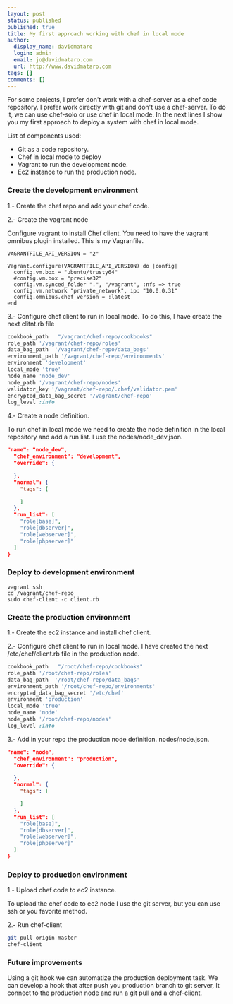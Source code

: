 ```yaml
---
layout: post
status: published
published: true
title: My first approach working with chef in local mode
author:
  display_name: davidmataro
  login: admin
  email: jo@davidmataro.com
  url: http://www.davidmataro.com
tags: []
comments: []
---
```

For some projects, I prefer don't work with a chef-server as a chef code repository. I prefer work directly with git and don't use a chef-server. To do it, we can use chef-solo or use chef in local mode. In the next lines I show you my first approach to deploy a system with chef in local mode.


List of components used:

- Git as a code repository.
- Chef in local mode to deploy
- Vagrant to run the development node.
- Ec2 instance to run the production node.




### Create the development environment
1.- Create the chef repo and add your chef code.

2.- Create the vagrant node

Configure vagrant to install Chef client. You need to have the vagrant omnibus plugin installed. This is my Vagranfile.

```
VAGRANTFILE_API_VERSION = "2"

Vagrant.configure(VAGRANTFILE_API_VERSION) do |config|
  config.vm.box = "ubuntu/trusty64"
  #config.vm.box = "precise32"
  config.vm.synced_folder ".", "/vagrant", :nfs => true
  config.vm.network "private_network", ip: "10.0.0.31"
  config.omnibus.chef_version = :latest
end
```

3.- Configure chef client to run in local mode. To do this, I have create the next clitnt.rb file


```ruby
cookbook_path   "/vagrant/chef-repo/cookbooks"
role_path '/vagrant/chef-repo/roles'
data_bag_path  '/vagrant/chef-repo/data_bags'
environment_path '/vagrant/chef-repo/environments'
environment 'development'
local_mode 'true'
node_name 'node_dev'
node_path '/vagrant/chef-repo/nodes'
validator_key '/vagrant/chef-repo/.chef/validator.pem'
encrypted_data_bag_secret '/vagrant/chef-repo'
log_level :info
```

4.- Create a node definition.

To run chef in local mode we need to create the node definition in the local repository and add a run list. I use the nodes/node_dev.json.

```json
"name": "node_dev",
  "chef_environment": "development",
  "override": {

  },
  "normal": {
    "tags": [

    ]
  },
  "run_list": [
    "role[base]",
    "role[dbserver]",
    "role[webserver]",
    "role[phpserver]"
  ]
}
```


### Deploy to development environment

```shell
vagrant ssh
cd /vagrant/chef-repo
sudo chef-client -c client.rb
```


### Create the production environment

1.- Create the ec2 instance and install chef client.

2.- Configure chef client to run in local mode. I have created the next /etc/chef/client.rb file in the production node.

```ruby
cookbook_path   "/root/chef-repo/cookbooks"
role_path '/root/chef-repo/roles'
data_bag_path  '/root/chef-repo/data_bags'
environment_path '/root/chef-repo/environments'
encrypted_data_bag_secret '/etc/chef'
environment 'production'
local_mode 'true'
node_name 'node'
node_path '/root/chef-repo/nodes'
log_level :info
```

3.- Add in your repo the production node definition.  nodes/node.json.

```json
"name": "node",
  "chef_environment": "production",
  "override": {

  },
  "normal": {
    "tags": [

    ]
  },
  "run_list": [
    "role[base]",
    "role[dbserver]",
    "role[webserver]",
    "role[phpserver]"
  ]
}
```



### Deploy to production environment


1.- Upload chef code to ec2 instance.

To upload the chef code to ec2 node I use the git server, but you can use ssh or you favorite method.

2.- Run chef-client

```bash
git pull origin master
chef-client
```


### Future improvements

Using a git hook we can automatize the production deployment task. We can develop a hook that after push you production branch to git server, It connect to the production node and run a git pull and a chef-client.
